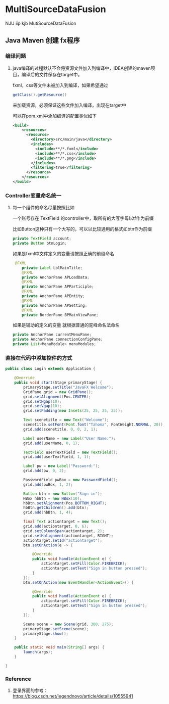 # MultiSourceDataFusion
NJU iip kjb MutiSourceDataFusion

## Java Maven 创建 fx程序 

### 编译问题

1. java编译的过程默认不会将资源文件加入到编译中，IDEA创建的maven项目，编译后的文件保存在target中。

   fxml，css等文件未被加入到编译，如果希望通过

   ```java
   getClass().getResource()
   ```

   来加载资源，必须保证这些文件加入编译，出现在target中

   可以在pom.xml中添加编译的配置类似如下

   ```xml
   <build>
       <resources>
         <resource>
           <directory>src/main/java</directory>
           <includes>
             <include>**/*.fxml</include>
             <include>**/*.css</include>
             <include>**/*.png</include>
           </includes>
           <filtering>true</filtering>
         </resource>
       </resources>
   </build>
   ```




### Controller变量命名统一

1. 每一个组件的命名尽量按照比如

   一个账号存在 TextField 的controller中，取所有的大写字母以tf作为前缀

   比如Button这种只有一个大写的，可以以比较通用的格式如btn作为前缀

   ```java
   private TextField account;
   private Button btnLogin;
   ```

   如果是fxml中文件定义的变量请按照正确的前缀命名

   ```java
   	@FXML
       private Label LblMainTitle;
       @FXML
       private AnchorPane APLoadData;
       @FXML
       private AnchorPane APParticiple;
       @FXML
       private AnchorPane APEntity;
       @FXML
       private AnchorPane APSetting;
       @FXML
       private BorderPane BPMainViewPane;
   ```

   如果是辅助的定义的变量
   就根据普通的驼峰命名法命名

   ```java
   private AnchorPane currentMenuPane;
   private AnchorPane connectionConfigPane;
   private List<MenuModule> menuModules;
   ```


### 直接在代码中添加控件的方式

```java
public class Login extends Application {

    @Override
    public void start(Stage primaryStage) {
        primaryStage.setTitle("JavaFX Welcome");
        GridPane grid = new GridPane();
        grid.setAlignment(Pos.CENTER);
        grid.setHgap(10);
        grid.setVgap(10);
        grid.setPadding(new Insets(25, 25, 25, 25));

        Text scenetitle = new Text("Welcome");
        scenetitle.setFont(Font.font("Tahoma", FontWeight.NORMAL, 20));
        grid.add(scenetitle, 0, 0, 2, 1);

        Label userName = new Label("User Name:");
        grid.add(userName, 0, 1);

        TextField userTextField = new TextField();
        grid.add(userTextField, 1, 1);

        Label pw = new Label("Password:");
        grid.add(pw, 0, 2);

        PasswordField pwBox = new PasswordField();
        grid.add(pwBox, 1, 2);

        Button btn = new Button("Sign in");
        HBox hbBtn = new HBox(10);
        hbBtn.setAlignment(Pos.BOTTOM_RIGHT);
        hbBtn.getChildren().add(btn);
        grid.add(hbBtn, 1, 4);

        final Text actiontarget = new Text();
        grid.add(actiontarget, 0, 6);
        grid.setColumnSpan(actiontarget, 2);
        grid.setHalignment(actiontarget, RIGHT);
        actiontarget.setId("actiontarget");
		btn.setOnAction(e -> {

            @Override
            public void handle(ActionEvent e) {
                actiontarget.setFill(Color.FIREBRICK);
                actiontarget.setText("Sign in button pressed");
            }
        });
        btn.setOnAction(new EventHandler<ActionEvent>() {

            @Override
            public void handle(ActionEvent e) {
                actiontarget.setFill(Color.FIREBRICK);
                actiontarget.setText("Sign in button pressed");
            }
        });

        Scene scene = new Scene(grid, 300, 275);
        primaryStage.setScene(scene);
        primaryStage.show();
    }

    public static void main(String[] args) {
        launch(args);
    }

}
```



### Reference

1. 登录界面的参考：https://blog.csdn.net/legendnovo/article/details/10555941
